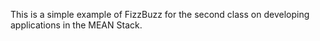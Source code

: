 This is a simple example of FizzBuzz for the second class on developing applications in the MEAN Stack.
